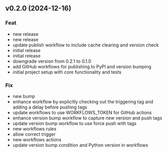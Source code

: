 ## v0.2.0 (2024-12-16)

### Feat

- new release
- new release
- update publish workflow to include cache clearing and version check
- initial release
- initial release
- downgrade version from 0.2.1 to 0.1.0
- add GitHub workflows for publishing to PyPI and version bumping
- initial project setup with core functionality and tests

### Fix

- new bump
- enhance workflow by explicitly checking out the triggering tag and adding a delay before pushing tags
- update workflows to use WORKFLOWS_TOKEN for GitHub actions
- enhance version bump workflow to capture new version and push tags
- update version bump workflow to use force push with tags
- new workflows rules
- allow correct trigger
- new workflows actions
- update version bump condition and Python version in workflows
